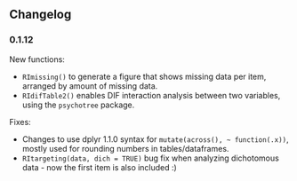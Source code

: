 ## Changelog

### 0.1.12

New functions:

- `RImissing()` to generate a figure that shows missing data per item, arranged by amount of missing data.
- `RIdifTable2()` enables DIF interaction analysis between two variables, using the `psychotree` package.

Fixes:

- Changes to use dplyr 1.1.0 syntax for `mutate(across(), ~ function(.x))`, mostly used for rounding numbers in tables/dataframes.
- `RItargeting(data, dich = TRUE)` bug fix when analyzing dichotomous data - now the first item is also included :)
